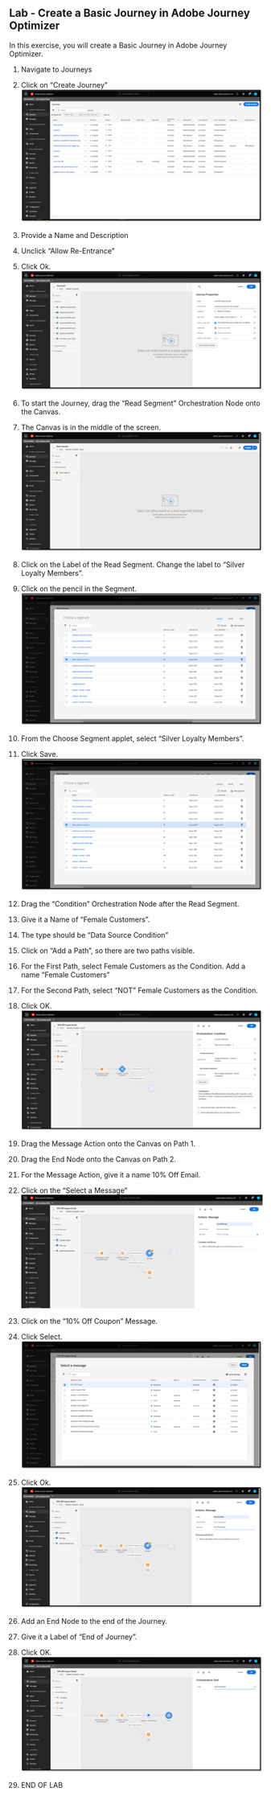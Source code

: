 ## Lab - Create a Basic Journey in Adobe Journey Optimizer

In this exercise, you will create a Basic Journey in Adobe Journey Optimizer.

1.  Navigate to Journeys
2.  Click on “Create Journey”
![Basic Journey](https://github.com/adobe-dss-aep/ajo-handson-labs/blob/96de49783d41b9e93724aa08aa6ccd5f3c0f42c9/0.%20Images/Basic_Journey_1.png)

3.  Provide a Name and Description
4.  Unclick “Allow Re-Entrance”
5.  Click Ok.
![Basic Journey](https://github.com/adobe-dss-aep/ajo-handson-labs/blob/96de49783d41b9e93724aa08aa6ccd5f3c0f42c9/0.%20Images/Basic_Journey_2.png)

6.  To start the Journey, drag the “Read Segment” Orchestration Node onto the Canvas.
7.  The Canvas is in the middle of the screen.
![Basic Journey](https://github.com/adobe-dss-aep/ajo-handson-labs/blob/96de49783d41b9e93724aa08aa6ccd5f3c0f42c9/0.%20Images/Basic_Journey_3.png)

8.  Click on the Label of the Read Segment.  Change the label to “Silver Loyalty Members”.
9.  Click on the pencil in the Segment.
![Basic Journey](https://github.com/adobe-dss-aep/ajo-handson-labs/blob/96de49783d41b9e93724aa08aa6ccd5f3c0f42c9/0.%20Images/Basic_Journey_5.png)

10.  From the Choose Segment applet, select “Silver Loyalty Members”.
11.  Click Save.
![Basic Journey](https://github.com/adobe-dss-aep/ajo-handson-labs/blob/96de49783d41b9e93724aa08aa6ccd5f3c0f42c9/0.%20Images/Basic_Journey_5.png)

12.  Drag the “Condition” Orchestration Node after the Read Segment.
13.  Give it a Name of “Female Customers”.
14.  The type should be “Data Source Condition”
15.  Click on “Add a Path”, so there are two paths visible.
16.  For the First Path, select Female Customers as the Condition.  Add a name “Female Customers”
17.  For the Second Path, select “NOT” Female Customers as the Condition.
18.  Click OK.
![Basic Journey](https://github.com/adobe-dss-aep/ajo-handson-labs/blob/96de49783d41b9e93724aa08aa6ccd5f3c0f42c9/0.%20Images/Basic_Journey_6.png)

19.  Drag the Message Action onto the Canvas on Path 1.
20.  Drag the End Node onto the Canvas on Path 2.
21.  For the Message Action, give it a name 10% Off Email.
22.  Click on the “Select a Message”
![Basic Journey](https://github.com/adobe-dss-aep/ajo-handson-labs/blob/96de49783d41b9e93724aa08aa6ccd5f3c0f42c9/0.%20Images/Basic_Journey_7.png)

23.  Click on the “10% Off Coupon” Message.
24.  Click Select.
![Basic Journey](https://github.com/adobe-dss-aep/ajo-handson-labs/blob/96de49783d41b9e93724aa08aa6ccd5f3c0f42c9/0.%20Images/Basic_Journey_8.png)

25.  Click Ok.
![Basic Journey](https://github.com/adobe-dss-aep/ajo-handson-labs/blob/96de49783d41b9e93724aa08aa6ccd5f3c0f42c9/0.%20Images/Basic_Journey_9.png)

26.  Add an End Node to the end of the Journey.
27.  Give it a Label of “End of Journey”.
28.  Click OK.
![Basic Journey](https://github.com/adobe-dss-aep/ajo-handson-labs/blob/96de49783d41b9e93724aa08aa6ccd5f3c0f42c9/0.%20Images/Basic_Journey_10.png)

29.  END OF LAB
